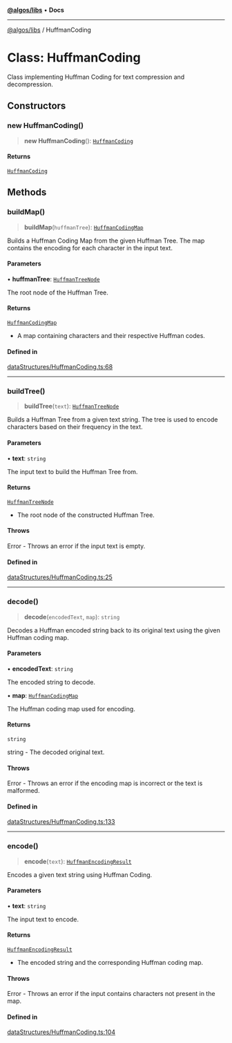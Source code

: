 [**@algos/libs**](../README.md) • **Docs**

***

[@algos/libs](../globals.md) / HuffmanCoding

# Class: HuffmanCoding

Class implementing Huffman Coding for text compression and decompression.

## Constructors

### new HuffmanCoding()

> **new HuffmanCoding**(): [`HuffmanCoding`](HuffmanCoding.md)

#### Returns

[`HuffmanCoding`](HuffmanCoding.md)

## Methods

### buildMap()

> **buildMap**(`huffmanTree`): [`HuffmanCodingMap`](../type-aliases/HuffmanCodingMap.md)

Builds a Huffman Coding Map from the given Huffman Tree.
The map contains the encoding for each character in the input text.

#### Parameters

• **huffmanTree**: [`HuffmanTreeNode`](HuffmanTreeNode.md)

The root node of the Huffman Tree.

#### Returns

[`HuffmanCodingMap`](../type-aliases/HuffmanCodingMap.md)

- A map containing characters and their respective Huffman codes.

#### Defined in

[dataStructures/HuffmanCoding.ts:68](https://github.com/vladbasin/algos/blob/896f4802dfe6dc549179fbc3b973d06095c49e3e/libs/algos/src/lib/dataStructures/HuffmanCoding.ts#L68)

***

### buildTree()

> **buildTree**(`text`): [`HuffmanTreeNode`](HuffmanTreeNode.md)

Builds a Huffman Tree from a given text string.
The tree is used to encode characters based on their frequency in the text.

#### Parameters

• **text**: `string`

The input text to build the Huffman Tree from.

#### Returns

[`HuffmanTreeNode`](HuffmanTreeNode.md)

- The root node of the constructed Huffman Tree.

#### Throws

Error - Throws an error if the input text is empty.

#### Defined in

[dataStructures/HuffmanCoding.ts:25](https://github.com/vladbasin/algos/blob/896f4802dfe6dc549179fbc3b973d06095c49e3e/libs/algos/src/lib/dataStructures/HuffmanCoding.ts#L25)

***

### decode()

> **decode**(`encodedText`, `map`): `string`

Decodes a Huffman encoded string back to its original text using the given Huffman coding map.

#### Parameters

• **encodedText**: `string`

The encoded string to decode.

• **map**: [`HuffmanCodingMap`](../type-aliases/HuffmanCodingMap.md)

The Huffman coding map used for encoding.

#### Returns

`string`

string - The decoded original text.

#### Throws

Error - Throws an error if the encoding map is incorrect or the text is malformed.

#### Defined in

[dataStructures/HuffmanCoding.ts:133](https://github.com/vladbasin/algos/blob/896f4802dfe6dc549179fbc3b973d06095c49e3e/libs/algos/src/lib/dataStructures/HuffmanCoding.ts#L133)

***

### encode()

> **encode**(`text`): [`HuffmanEncodingResult`](../type-aliases/HuffmanEncodingResult.md)

Encodes a given text string using Huffman Coding.

#### Parameters

• **text**: `string`

The input text to encode.

#### Returns

[`HuffmanEncodingResult`](../type-aliases/HuffmanEncodingResult.md)

- The encoded string and the corresponding Huffman coding map.

#### Throws

Error - Throws an error if the input contains characters not present in the map.

#### Defined in

[dataStructures/HuffmanCoding.ts:104](https://github.com/vladbasin/algos/blob/896f4802dfe6dc549179fbc3b973d06095c49e3e/libs/algos/src/lib/dataStructures/HuffmanCoding.ts#L104)
